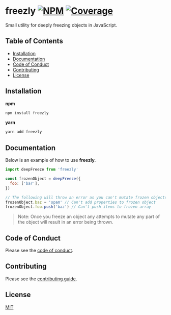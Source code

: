 # freezly [![NPM][npm-img]][npm-url] [![Coverage][cov-img]][cov-url]

Small utility for deeply freezing objects in JavaScript.

## Table of Contents

*   [Installation](#installation)
*   [Documentation](#documentation)
*   [Code of Conduct](#code-of-conduct)
*   [Contributing](#contributing)
*   [License](#license)

## Installation

**npm**

```bash
npm install freezly
```

**yarn**

```bash
yarn add freezly
```

## Documentation

Below is an example of how to use **freezly**.

```js
import deepFreeze from 'freezly'

const frozenObject = deepFreeze({
  foo: ['bar'],
})

// The following will throw an error as you can't mutate frozen objects
frozenObject.baz = 'spam' // Can't add properties to frozen object
frozenObject.foo.push('baz') // Can't push items to frozen array
```

> Note: Once you freeze an object any attempts to mutate any part of the object will result in an error being thrown.

## Code of Conduct

Please see the [code of conduct](CODE_OF_CONDUCT.md).

## Contributing

Please see the [contributing guide](CONTRIBUTING.md).

## License

[MIT](LICENSE.md)

[cov-img]: https://img.shields.io/codecov/c/github/dogma-io/freezly.svg "Code Coverage"
[cov-url]: https://codecov.io/gh/dogma-io/freezly

[npm-img]: https://img.shields.io/npm/v/freezly.svg "NPM Version"
[npm-url]: https://www.npmjs.com/package/freezly
